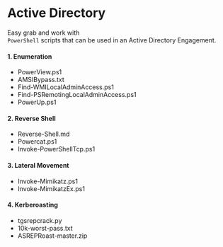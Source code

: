 # Active Directory
Easy grab and work with </br>
`PowerShell` scripts that can be used in an Active Directory Engagement.

#### 1. Enumeration
- PowerView.ps1
- AMSIBypass.txt
- Find-WMILocalAdminAccess.ps1
- Find-PSRemotingLocalAdminAccess.ps1
- PowerUp.ps1
#### 2. Reverse Shell
- Reverse-Shell.md
- Powercat.ps1
- Invoke-PowerShellTcp.ps1
#### 3. Lateral Movement
- Invoke-Mimikatz.ps1
- Invoke-MimikatzEx.ps1
#### 4. Kerberoasting
- tgsrepcrack.py
- 10k-worst-pass.txt
- ASREPRoast-master.zip
